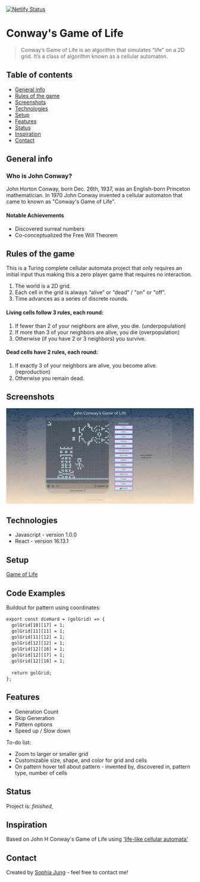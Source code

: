 [![Netlify Status](https://api.netlify.com/api/v1/badges/c5068bfe-4057-473e-8caa-e687090af14c/deploy-status)](https://app.netlify.com/sites/elegant-mccarthy-4b9082/deploys)

# Conway's Game of Life
> Conway’s Game of Life is an algorithm that simulates “life” on a 2D grid. It’s a class of algorithm known as a cellular automaton.

## Table of contents
* [General info](#general-info)
* [Rules of the game](#rulesofthegame)
* [Screenshots](#screenshots)
* [Technologies](#technologies)
* [Setup](#setup)
* [Features](#features)
* [Status](#status)
* [Inspiration](#inspiration)
* [Contact](#contact)

## General info
### Who is John Conway?
John Horton Conway, born Dec. 26th, 1937, was an English-born Princeton mathematician. In 1970 John Conway invented a cellular automaton that came to known as "Conway's Game of Life". 

#### Notable Achievements
* Discovered surreal numbers
* Co-conceptualized the Free Will Theorem

## Rules of the game
This is a Turing complete cellular automata project that only requires an initial input thus making this a zero player game that requires no interaction. 

1. The world is a 2D grid.
2. Each cell in the grid is always “alive” or “dead” / "on" or "off".
3. Time advances as a series of discrete rounds.

#### Living cells follow 3 rules, each round:

1. If fewer than 2 of your neighbors are alive, you die. (underpopulation)
2. If more than 3 of your neighbors are alive, you die (overpopulation)
3. Otherwise (if you have 2 or 3 neighbors) you survive.

#### Dead cells have 2 rules, each round:

1. If exactly 3 of your neighbors are alive, you become alive. (reproduction)
2. Otherwise you remain dead.

## Screenshots
![Example screenshot](/img/screencapture-elegant-mccarthy-4b9082-netlify-app-2020-08-02-17_19_36.png?raw=true)



## Technologies
* Javascript - version 1.0.0
* React - version 16.13.1
<!-- * Tech 3 - version 3.0 -->

## Setup
[Game of Life](https://elegant-mccarthy-4b9082.netlify.app/)

## Code Examples
Buildout for pattern using coordinates:

```
export const dieHard = (golGrid) => {
  golGrid[10][17] = 1;
  golGrid[11][11] = 1;
  golGrid[11][12] = 1;
  golGrid[12][12] = 1;
  golGrid[12][16] = 1;
  golGrid[12][17] = 1;
  golGrid[12][18] = 1;

  return golGrid;
};
```

## Features
* Generation Count
* Skip Generation
* Pattern options
* Speed up / Slow down

To-do list:
* Zoom to larger or smaller grid
* Customizable size, shape, and color for grid and cells
* On pattern hover tell about pattern - invented by, discovered in, pattern type, number of cells

## Status
Project is: _finished_, 
<!-- _in progress_, _finished_, _no longer continue_ and why? -->

## Inspiration
Based on John H Conway's Game of Life using ['life-like cellular automata'](https://conwaylife.com/wiki/Cellular_automaton#Life-like_cellular_automata)

## Contact
Created by [Sophia Jung](https://twitter.com/KingSofieJ) - feel free to contact me!
